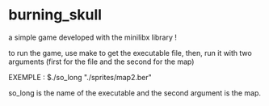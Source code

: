 # burning_skull
a simple game developed with the minilibx library !

to run the game, use make to get the executable file, then,
  run it with two arguments (first for the file and the second for the map)
 
 EXEMPLE :
    $./so_long "./sprites/map2.ber"
  
  so_long is the name of the executable and the second argument is the map.
